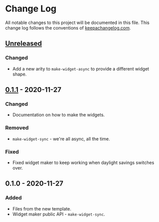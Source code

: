 # Change Log
All notable changes to this project will be documented in this file. This change log follows the conventions of [keepachangelog.com](http://keepachangelog.com/).

## [Unreleased]
### Changed
- Add a new arity to `make-widget-async` to provide a different widget shape.

## [0.1.1] - 2020-11-27
### Changed
- Documentation on how to make the widgets.

### Removed
- `make-widget-sync` - we're all async, all the time.

### Fixed
- Fixed widget maker to keep working when daylight savings switches over.

## 0.1.0 - 2020-11-27
### Added
- Files from the new template.
- Widget maker public API - `make-widget-sync`.

[Unreleased]: https://github.com/your-name/day-two/compare/0.1.1...HEAD
[0.1.1]: https://github.com/your-name/day-two/compare/0.1.0...0.1.1
